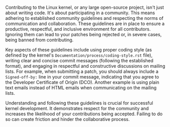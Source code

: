Contributing to the Linux kernel, or any large open-source project, isn't just about writing code. It's about participating in a community. This means adhering to established community guidelines and respecting the norms of communication and collaboration. These guidelines are in place to ensure a productive, respectful, and inclusive environment for all contributors. Ignoring them can lead to your patches being rejected or, in severe cases, being banned from contributing.

Key aspects of these guidelines include using proper coding style (as defined by the kernel's `Documentation/process/coding-style.rst` file), writing clear and concise commit messages (following the established format), and engaging in respectful and constructive discussions on mailing lists. For example, when submitting a patch, you should always include a `Signed-off-by:` line in your commit message, indicating that you agree to the Developer Certificate of Origin (DCO). Another example is using plain text emails instead of HTML emails when communicating on the mailing lists.

Understanding and following these guidelines is crucial for successful kernel development. It demonstrates respect for the community and increases the likelihood of your contributions being accepted. Failing to do so can create friction and hinder the collaborative process.